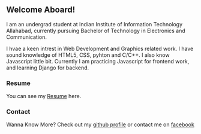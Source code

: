 ## Welcome Aboard!

I am an undergrad student at Indian Institute of Information Technology Allahabad, currently pursuing Bachelor of Technology in Electronics and Communication.

I hvae a keen intrest in Web Development and Graphics related work. I have sound knowledge of HTML5, CSS, pyhton and C/C++. I also know Javascript little bit.
Currently I am practicing Javascript for frontend work, and learning Django for backend.




### Resume

You can see my [Resume](https://github.com/AjiteshGupta/Resume_Ajitesh) here. 




### Contact

Wanna Know More? Check out my [github profile](https://help.github.com/AjiteshGupta) or contact me on [facebook](https://www.facebook.com/ajitesh.gupta13)
